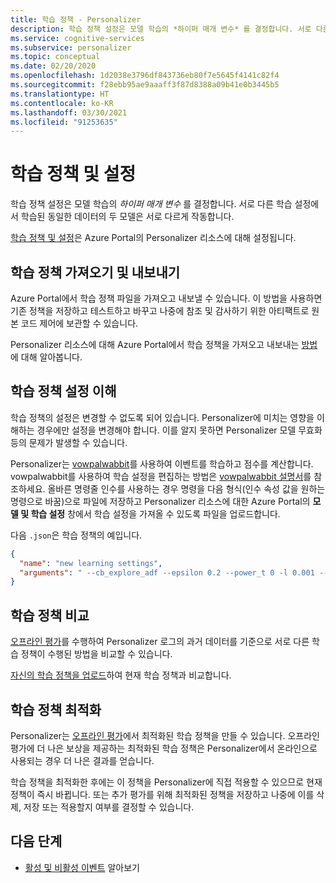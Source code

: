 ```yaml
---
title: 학습 정책 - Personalizer
description: 학습 정책 설정은 모델 학습의 *하이퍼 매개 변수* 를 결정합니다. 서로 다른 학습 설정에서 학습된 동일한 데이터의 두 모델은 서로 다르게 작동합니다.
ms.service: cognitive-services
ms.subservice: personalizer
ms.topic: conceptual
ms.date: 02/20/2020
ms.openlocfilehash: 1d2038e3796df843736eb80f7e5645f4141c82f4
ms.sourcegitcommit: f28ebb95ae9aaaff3f87d8388a09b41e0b3445b5
ms.translationtype: HT
ms.contentlocale: ko-KR
ms.lasthandoff: 03/30/2021
ms.locfileid: "91253635"
---
```

# <a name="learning-policy-and-settings"></a>학습 정책 및 설정

학습 정책 설정은 모델 학습의 *하이퍼 매개 변수* 를 결정합니다. 서로 다른 학습 설정에서 학습된 동일한 데이터의 두 모델은 서로 다르게 작동합니다.

[학습 정책 및 설정](how-to-settings.md#configure-rewards-for-the-feedback-loop)은 Azure Portal의 Personalizer 리소스에 대해 설정됩니다.

## <a name="import-and-export-learning-policies"></a>학습 정책 가져오기 및 내보내기

Azure Portal에서 학습 정책 파일을 가져오고 내보낼 수 있습니다. 이 방법을 사용하면 기존 정책을 저장하고 테스트하고 바꾸고 나중에 참조 및 감사하기 위한 아티팩트로 원본 코드 제어에 보관할 수 있습니다.

Personalizer 리소스에 대해 Azure Portal에서 학습 정책을 가져오고 내보내는 [방법](how-to-manage-model.md#import-a-new-learning-policy)에 대해 알아봅니다.

## <a name="understand-learning-policy-settings"></a>학습 정책 설정 이해

학습 정책의 설정은 변경할 수 없도록 되어 있습니다. Personalizer에 미치는 영향을 이해하는 경우에만 설정을 변경해야 합니다. 이를 알지 못하면 Personalizer 모델 무효화 등의 문제가 발생할 수 있습니다.

Personalizer는 [vowpalwabbit](https://github.com/VowpalWabbit)를 사용하여 이벤트를 학습하고 점수를 계산합니다. vowpalwabbit를 사용하여 학습 설정을 편집하는 방법은 [vowpalwabbit 설명서](https://github.com/VowpalWabbit/vowpal_wabbit/wiki/Command-line-arguments)를 참조하세요. 올바른 명령줄 인수를 사용하는 경우 명령을 다음 형식(인수 속성 값을 원하는 명령으로 바꿈)으로 파일에 저장하고 Personalizer 리소스에 대한 Azure Portal의 **모델 및 학습 설정** 창에서 학습 설정을 가져올 수 있도록 파일을 업로드합니다.

다음 `.json`은 학습 정책의 예입니다.

```json
{
  "name": "new learning settings",
  "arguments": " --cb_explore_adf --epsilon 0.2 --power_t 0 -l 0.001 --cb_type mtr -q ::"
}
```

## <a name="compare-learning-policies"></a>학습 정책 비교

[오프라인 평가](concepts-offline-evaluation.md)를 수행하여 Personalizer 로그의 과거 데이터를 기준으로 서로 다른 학습 정책이 수행된 방법을 비교할 수 있습니다.

[자신의 학습 정책을 업로드](how-to-manage-model.md)하여 현재 학습 정책과 비교합니다.

## <a name="optimize-learning-policies"></a>학습 정책 최적화

Personalizer는 [오프라인 평가](how-to-offline-evaluation.md)에서 최적화된 학습 정책을 만들 수 있습니다. 오프라인 평가에 더 나은 보상을 제공하는 최적화된 학습 정책은 Personalizer에서 온라인으로 사용되는 경우 더 나은 결과를 얻습니다.

학습 정책을 최적화한 후에는 이 정책을 Personalizer에 직접 적용할 수 있으므로 현재 정책이 즉시 바뀝니다. 또는 추가 평가를 위해 최적화된 정책을 저장하고 나중에 이를 삭제, 저장 또는 적용할지 여부를 결정할 수 있습니다.

## <a name="next-steps"></a>다음 단계

* [활성 및 비활성 이벤트](concept-active-inactive-events.md) 알아보기
